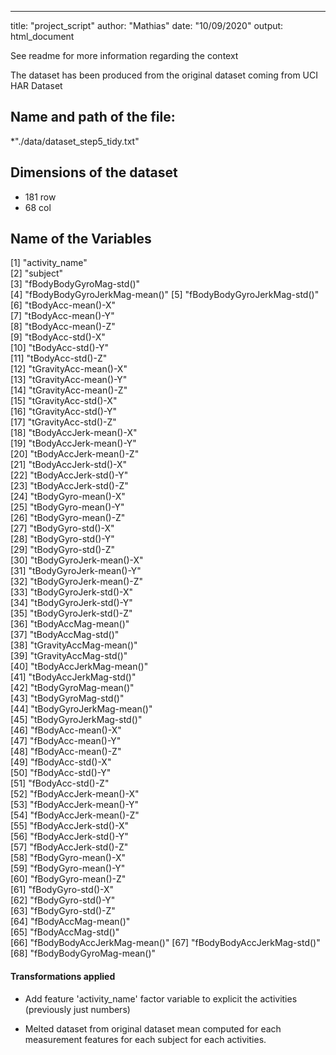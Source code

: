 ---
title: "project_script"
author: "Mathias"
date: "10/09/2020"
output: html_document



See readme for more information regarding the context 

The dataset has been produced from the original dataset coming from UCI HAR Dataset

## Name and path of the file:

*"./data/dataset_step5_tidy.txt"

## Dimensions of the dataset

* 181 row 
* 68 col


## Name of the Variables

   [1] "activity_name"              
   [2] "subject"                    
   [3] "fBodyBodyGyroMag-std()"     
   [4] "fBodyBodyGyroJerkMag-mean()"
   [5] "fBodyBodyGyroJerkMag-std()" 
   [6] "tBodyAcc-mean()-X"          
   [7] "tBodyAcc-mean()-Y"          
   [8] "tBodyAcc-mean()-Z"          
   [9] "tBodyAcc-std()-X"           
  [10] "tBodyAcc-std()-Y"           
  [11] "tBodyAcc-std()-Z"           
  [12] "tGravityAcc-mean()-X"       
  [13] "tGravityAcc-mean()-Y"       
  [14] "tGravityAcc-mean()-Z"       
  [15] "tGravityAcc-std()-X"        
  [16] "tGravityAcc-std()-Y"        
  [17] "tGravityAcc-std()-Z"        
  [18] "tBodyAccJerk-mean()-X"      
  [19] "tBodyAccJerk-mean()-Y"      
  [20] "tBodyAccJerk-mean()-Z"      
  [21] "tBodyAccJerk-std()-X"       
  [22] "tBodyAccJerk-std()-Y"       
  [23] "tBodyAccJerk-std()-Z"       
  [24] "tBodyGyro-mean()-X"         
  [25] "tBodyGyro-mean()-Y"         
  [26] "tBodyGyro-mean()-Z"         
  [27] "tBodyGyro-std()-X"          
  [28] "tBodyGyro-std()-Y"          
  [29] "tBodyGyro-std()-Z"          
  [30] "tBodyGyroJerk-mean()-X"     
  [31] "tBodyGyroJerk-mean()-Y"     
  [32] "tBodyGyroJerk-mean()-Z"     
  [33] "tBodyGyroJerk-std()-X"      
  [34] "tBodyGyroJerk-std()-Y"      
  [35] "tBodyGyroJerk-std()-Z"      
  [36] "tBodyAccMag-mean()"         
  [37] "tBodyAccMag-std()"          
  [38] "tGravityAccMag-mean()"      
  [39] "tGravityAccMag-std()"       
  [40] "tBodyAccJerkMag-mean()"     
  [41] "tBodyAccJerkMag-std()"      
  [42] "tBodyGyroMag-mean()"        
  [43] "tBodyGyroMag-std()"         
  [44] "tBodyGyroJerkMag-mean()"    
  [45] "tBodyGyroJerkMag-std()"     
  [46] "fBodyAcc-mean()-X"          
  [47] "fBodyAcc-mean()-Y"          
  [48] "fBodyAcc-mean()-Z"          
  [49] "fBodyAcc-std()-X"           
  [50] "fBodyAcc-std()-Y"           
  [51] "fBodyAcc-std()-Z"           
  [52] "fBodyAccJerk-mean()-X"      
  [53] "fBodyAccJerk-mean()-Y"      
  [54] "fBodyAccJerk-mean()-Z"      
  [55] "fBodyAccJerk-std()-X"       
  [56] "fBodyAccJerk-std()-Y"       
  [57] "fBodyAccJerk-std()-Z"       
  [58] "fBodyGyro-mean()-X"         
  [59] "fBodyGyro-mean()-Y"         
  [60] "fBodyGyro-mean()-Z"         
  [61] "fBodyGyro-std()-X"          
  [62] "fBodyGyro-std()-Y"          
  [63] "fBodyGyro-std()-Z"          
  [64] "fBodyAccMag-mean()"         
  [65] "fBodyAccMag-std()"          
  [66] "fBodyBodyAccJerkMag-mean()" 
  [67] "fBodyBodyAccJerkMag-std()"  
  [68] "fBodyBodyGyroMag-mean()"  


#### Transformations applied

* Add feature 'activity_name' factor variable to explicit the activities (previously just numbers)

* Melted dataset from original dataset mean computed for each measurement features for each subject for each activities.